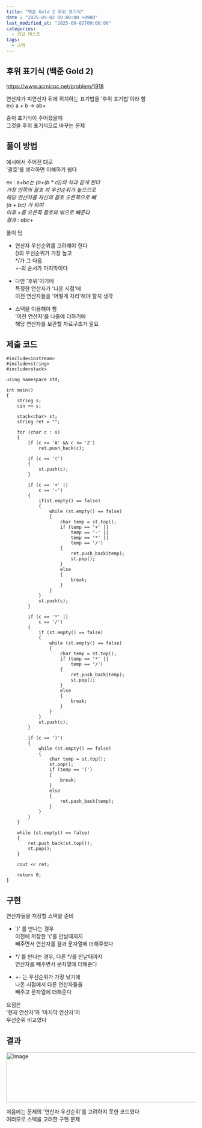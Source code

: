 ```yaml
---
title: "백준 Gold 2 후위 표기식"
date : "2025-09-02 09:00:00 +0900"
last_modified_at: "2025-09-02T09:00:00"
categories:
  - 코딩 테스트
tags:
  - 스택
---
```


## 후위 표기식 (백준 Gold 2)
<https://www.acmicpc.net/problem/1918><br>

연산자가 피연산자 뒤에 위치하는 표기법을 '후위 표기법'이라 함<br>
ex) a + b -> ab+<br>

중위 표기식이 주어졌을때<br>
그것을 후위 표기식으로 바꾸는 문제<br>

## 풀이 방법

예시에서 주어진 대로<br>
'괄호'를 생각하면 이해하기 쉽다<br>

ex : a+b*c는 (a+(b * c))의 식과 같게 된다<br>
가장 안쪽의 괄호 *의 우선순위가 높으므로<br>
해당 연산자를 자신의 괄호 오른쪽으로 빼<br>
(a + bc*) 가 되며<br>
이후 +를 오른쪽 괄호의 밖으로 빼준다<br>
결과 : abc*+<br>

풀이 팁<br>

- 연산자 우선순위를 고려해야 한다<br>
  ()의 우선순위가 가장 높고<br>
  */가 그 다음<br>
  +-의 순서가 마지막이다<br>

- 다만 '후위'이기에<br>
  특정한 연산자가 '나온 시점'에<br>
  이전 연산자들을 '어떻게 처리'해야 할지 생각<br>

- 스택을 이용해야 함<br>
  '이전 연산자'를 나중에 더하기에<br>
  해당 연산자를 보관할 자료구조가 필요<br>

## 제출 코드

```
#include<iostream>
#include<string>
#include<stack>

using namespace std;

int main()
{
	string s;
	cin >> s;

	stack<char> st;
	string ret = "";

	for (char c : s)
	{
		if (c >= 'A' && c <= 'Z')
			ret.push_back(c);

		if (c == '(')
		{
			st.push(c);
		}

		if (c == '+' ||
			c == '-')
		{
			if(st.empty() == false)
			{
				while (st.empty() == false)
				{
					char temp = st.top();
					if (temp == '+' ||
						temp == '-' ||
						temp == '*' ||
						temp == '/')
					{
						ret.push_back(temp);
						st.pop();
					}
					else
					{
						break;
					}
				}
			}
			st.push(c);
		}

		if (c == '*' ||
			c == '/')
		{
			if (st.empty() == false)
			{
				while (st.empty() == false)
				{
					char temp = st.top();
					if (temp == '*' ||
						temp == '/')
					{
						ret.push_back(temp);
						st.pop();
					}
					else
					{
						break;
					}
				}
			}
			st.push(c);
		}
		
		if (c == ')')
		{
			while (st.empty() == false)
			{
				char temp = st.top();
				st.pop();
				if (temp == '(') 
				{
					break;
				}
				else
				{
					ret.push_back(temp);
				}
			}
		}
	}

	while (st.empty() == false)
	{
		ret.push_back(st.top());
		st.pop();
	}

	cout << ret;

	return 0;
}
```

## 구현

연산자들을 저장할 스택을 준비<br>

- ')' 를 만나는 경우<br>
  이전에 저장한 '('를 만날때까지<br>
  빼주면서 연산자를 결과 문자열에 더해주었다<br>

- */ 를 만나는 경우, 다른 */를 만날때까지<br>
  연산자를 빼주면서 문자열에 더해준다<br>

- +- 는 우선순위가 가장 낮기에<br>
  나온 시점에서 다른 연산자들을<br>
  빼주고 문자열에 더해준다<br>

요점은<br>
'현재 연산자'와 '마지막 연산자'의<br>
우선순위 비교였다<br>

## 결과
<img width="1172" height="133" alt="Image" src="https://github.com/user-attachments/assets/37ddc763-24cd-49c5-8b03-73cf9afddcce" /><br>

처음에는 문제의 '연산자 우선순위'를 고려하지 못한 코드였다<br>
여러모로 스택을 고려한 구현 문제<br>